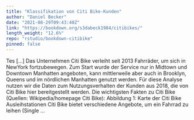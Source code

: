 ```yaml
---
title: "Klassifikation von Citi Bike-Kunden"
author: "Daniel Becker"
date: "2021-08-29T09:43:40Z"
link: "https://bookdown.org/s3dabeck1984/citibikes/"
length_weight: "12.6%"
repo: "rstudio/bookdown-citibike"
pinned: false
---
```


Tes [...] Das Unternehmen Citi Bike verleiht seit 2013 Fahrräder, um sich in NewYork fortzubewegen. Zum Start wurde der Service nur in Midtown und Downtown Manhatten angeboten, kann mittlerweile aber auch in Brooklyn, Queens und im nördlichen Manhatten genutzt werden. Für diese Analyse nutzen wir die Daten zum Nutzungsverhalten der Kunden aus 2018, die von Citi Bike hier bereitgestellt werden. Die wichtigsten Fakten zu Citi Bike (Quellen: Wikipedia/homepage Citi Bike): Abbildung 1: Karte der Citi Bike Ausleihstationen Citi Bike bietet verschiedene Angebote, um ein Fahrrad zu leihen (Single ...
